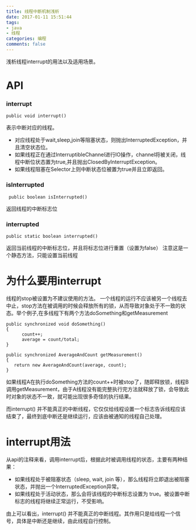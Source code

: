 ```yaml
---
title: 线程中断机制浅析
date: 2017-01-11 15:51:44
tags:
- java
- 线程
categories: 编程
comments: false
---
```

浅析线程interrupt的用法以及适用场景。
<!--more-->

# API

### interrupt

```
public void interrupt()
```
表示中断对应的线程。
* 对应线程处于wait,sleep,join等阻塞状态，则抛出InterruptedException，并且清空状态位。
* 如果线程正在通过InterruptibleChannel进行IO操作，channel将被关闭，线程中断位状态置为true,并且抛出ClosedByInterruptException。
* 如果线程阻塞在Selector上则中断状态位被置为true并且立即返回。


### isInterrupted

```
 public boolean isInterrupted()
```
返回线程的中断标志位

### interrupted

```
public static boolean interrupted()
```
返回当前线程的中断标志位，并且将标志位进行重置（设置为false）
注意这是一个静态方法，只能设置当前线程

# 为什么要用interrupt
线程的stop被设置为不建议使用的方法。
一个线程的运行不应该被另一个线程去中止，stop方法在被调用的时候会释放所有的锁，从而导致对象处于不一致的状态。举个例子,在多线程下有两个方法doSomething和getMeasurement

```
public synchronized void doSomething() 
{
      count++;
      average = count/total;
}

public synchronized AverageAndCount getMeasurement() 
{
   return new AverageAndCount(average, count);
}
```
如果线程A在执行doSomething方法的count++时被stop了，随即释放锁，线程B调用getMeasurement，由于A线程没有能完整执行完方法就释放了锁，会导致此时对象的状态不一致，就可能出现很多奇怪的执行结果。

而interrupt() 并不能真正的中断线程，它仅仅给线程设置一个标志告诉线程应该结束了，最终到底中断还是继续运行，应该由被通知的线程自己处理。

# interrupt用法

从api的注释来看，调用interrupt后，根据此时被调用线程的状态，主要有两种结果：

* 如果线程处于被阻塞状态（sleep, wait, join 等），那么线程将立即退出被阻塞状态，并抛出一个InterruptedException异常。
* 如果线程处于活动状态，那么会将该线程的中断标志设置为 true。被设置中断标志的线程将继续正常运行，不受影响。

由上可以看出，interrupt() 并不能真正的中断线程。其作用只是给线程一个信号，具体是中断还是继续，由此线程自行控制。

